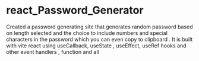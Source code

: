 # react_Password_Generator
Created a password generating site that generates random password based on length selected and the choice to include numbers and special characters in the password which you can even copy to clipboard . It is built with vite react using useCallback, useState , useEffect, useRef hooks and other event handlers , function and all
